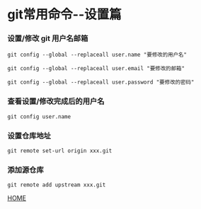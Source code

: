 # git常用命令--设置篇

### 设置/修改 git 用户名邮箱
```text
git config --global --replaceall user.name "要修改的用户名"

git config --global --replaceall user.email "要修改的邮箱"

git config --global --replaceall user.password "要修改的密码"
```

### 查看设置/修改完成后的用户名
```text
git config user.name 
```

### 设置仓库地址
```text
git remote set-url origin xxx.git
```

### 添加源仓库
```text
git remote add upstream xxx.git
```


[HOME](https://github.com/lishijie233/10094)  
